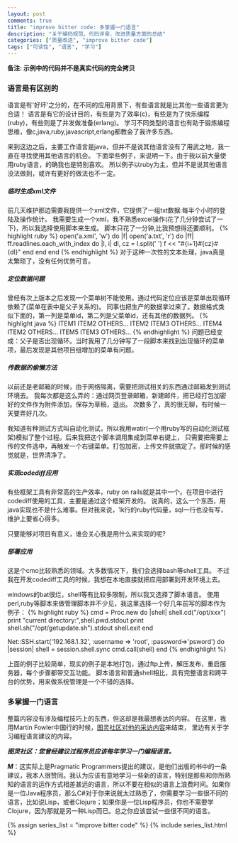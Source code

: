 ```yaml
---
layout: post
comments: true
title: "improve bitter code: 多掌握一门语言"
description: "关于编码规范，代码评审，改进质量方面的总结"
categories: ["质量改进", "improve bitter code"]
tags: ["可读性", "语言", "学习"]
---
```


__备注: 示例中的代码并不是真实代码的完全拷贝__

### 语言是有区别的
语言是有'好坏'之分的，在不同的应用背景下，有些语言就是比其他一些语言更为合适！
语言是有它的设计目的，有些是为了效率(c)，有些是为了快乐编程(ruby)，有些则是了并发做准备(erlang)。
学习不同类型的语言也有助于锻炼编程思维，像c,java,ruby,javascript,erlang都教会了我许多东西。

来到这边之后，主要工作语言是java，但并不是说其他语言没有了用武之地，我一直在寻找使用其他语言的机会。
下面举些例子，来说明一下。由于我以前大量使用ruby语言，的确我也是特别喜欢。
所以例子以ruby为主，但并不是说其他语言没法做到，或许有更好的做法也不一定。

##### 临时生成xml文件
前几天维护那边需要我提供一个xml文件，它提供了一组txt数据:每半个小时的登陆及操作统计。
我需要生成一个xml，我不熟悉excel操作(花了几分钟尝试了一下)，所以我选择使用脚本来生成。
脚本只花了一分钟,比我预想得还要顺利。
{% highlight ruby %}
open('a.xml', 'w') do |f|
  open('a.txt', 'r') do |ff|
    ff.readlines.each_with_index do |l, i|
      dl, cz = l.split(' ')
      f << "<data><seq>#{i+1}</seq><czvalue>#{cz}</czvalue><dlvalue>#{dl}</dlvalue></data>"
    end
  end
end
{% endhighlight %}
对于这种一次性的文本处理，java真是太繁琐了，没有任何优势可言。

##### 定位数据问题
曾经有次上版本之后发现一个菜单树不能使用。通过代码定位应该是菜单出现循环依赖了(菜单在表中是父子关系的)。
同事也把生产的数据拿过来了。数据格式类似下面的，第一列是菜单id，第二列是父菜单id，还有其他的数据列。
{% highlight java %}
ITEM1 ITEM2 OTHERS...
ITEM2 ITEM3 OTHERS...
ITEM4 ITEM2 OTHERS...
ITEM5 ITEM3 OTHERS...
{% endhighlight %}
问题已经变成：父子是否出现循环。当时我用了几分钟写了一段脚本来找到出现循环的菜单项，最后发现是其他项目组增加的菜单有问题。

##### 传数据的偷懒方法
以前还是老邮箱的时候，由于网络隔离，需要把测试相关的东西通过邮箱发到测试环境去。
我每次都是这么弄的：通过网页登录邮箱，新建邮件，把已经打包加密好的文件作为附件添加，保存为草稿，退出。
次数多了，真的很无聊，有时候一天要弄好几次。

我知道有种测试方式叫自动化测试，所以我用watir(一个用ruby写的自动化测试框架)模拟了整个过程。后来我把这个脚本调用集成到菜单右键上，
只需要把需要上传的文件选中，再触发一个右键菜单。打包加密，上传文件就搞定了。那时候的感觉就是，世界清净了。

##### 实现codediff应用
有些框架工具有非常高的生产效率，ruby on rails就是其中一个。在项目中进行codediff使用的工具，主要是通过这个框架开发的。
说真的，这么一个东西，用java实现也不是什么难事。但对我来说，1k行的ruby代码量，sql一行也没有写，维护上要省心得多。

只要能够对项目有意义，谁会关心我是用什么来实现的呢?

##### 部署应用
这是个cmo比较熟悉的领域。大多数情况下，我们会选择bash等shell工具。
不过我在开发codediff工具的时候，我想在本地直接就把应用部署到开发环境上去。

windows的bat很烂，shell等有比较多限制，所以我又选择了脚本语言。
使用perl,ruby等脚本来做管理脚本并不少见，我这里选择一个好几年前写的脚本作为例子：
{% highlight ruby %}
cmd = Proc.new do |shell|
  shell.cd("/opt/xxx")
  print "current directory:",shell.pwd.stdout
  print shell.sh("/opt/getupdate.sh").stdout
  shell.exit
end
 
Net::SSH.start('192.168.1.32', :username => 'root', :password=>'psword') do |session|
  shell = session.shell.sync
  cmd.call(shell)
end
{% endhighlight %}

上面的例子比较简单，现实的例子是本地打包，通过ftp上传，解压发布，重启服务器，每个步骤都带交互功能。
脚本语言和普通shell相比，具有完整语言和跨平台的优势，用来做系统管理是一个不错的选择。

### 多掌握一门语言
整篇内容没有涉及编程技巧上的东西，但这却是我最想表达的内容。
在这里，我用Martin Fowler中国行的时候，[图灵社区对他的采访内容][1]来结束，
里边有关于学习编程语言建议的内容。

___图灵社区：您曾经建议过程序员应该每年学习一门编程语言。___

___M___：这实际上是Pragmatic Programmers提出的建议，是他们出版的书中的一条建议，我本人很赞同。我认为应该有意地学习一些新的语言，特别是那些和你所熟知的语言的运作方式相差甚远的语言，所以不要在相似的语言上浪费时间。如果你是一位Java程序员，那么C#对于你来说就太过熟悉了，你需要学习一些很不同的语言，比如说Lisp，或者Clojure；如果你是一位Lisp程序员，你也不需要学Clojure，因为那就是另一种Lisp而已。总之你应该尝试一些很不同的语言。

 [1]: http://www.ituring.com.cn/article/2083

{% assign series_list = "improve bitter code" %}
{% include series_list.html %}
